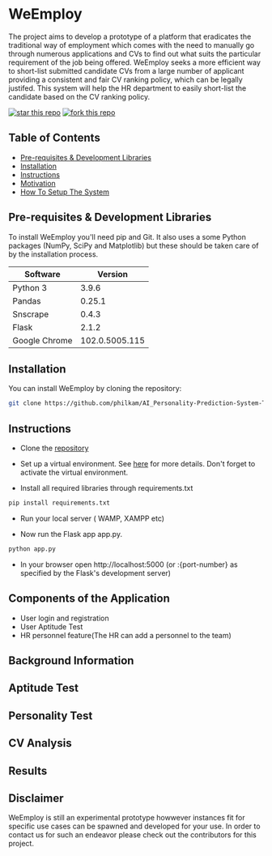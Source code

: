 # WeEmploy

The project aims to develop a prototype of a platform that eradicates the traditional way of employment which comes with the need to manually go through numerous applications and CVs to find out what suits the particular requirement of the job being offered. WeEmploy seeks a more efficient way to short-list submitted candidate CVs from a large number of applicant providing a consistent and fair CV ranking policy, which can be legally justifed. This system will help the HR department to easily short-list the candidate based on the CV ranking policy.

[![star this repo](https://githubbadges.com/star.svg?user=philkam&repo=AI_Personality-Prediction-System-Through-CV-Analysis&style=default&color=fff&background=4c3)](https://github.com/philkam/AI_Personality-Prediction-System-Through-CV-Analysis)
[![fork this repo](https://githubbadges.com/fork.svg?user=philkam&repo=AI_Personality-Prediction-System-Through-CV-Analysis&style=default&color=fff&background=4c3)](https://github.com/philkam/AI_Personality-Prediction-System-Through-CV-Analysis/fork)

## Table of Contents
* [Pre-requisites & Development Libraries](#pre--requisites-&-development-libraries)
* [Installation](#installation)
* [Instructions](#instructions)
* [Motivation](#motivation)
* [How To Setup The System](#how-to-set-up-the-system)


## Pre-requisites & Development Libraries


To install WeEmploy you'll need pip and Git. It also uses a some Python packages (NumPy, SciPy and Matplotlib) but these should be taken care of by the installation process.

| Software | Version |
| ------ | ------ |
| Python 3 | 3.9.6 |
| Pandas | 0.25.1 |
| Snscrape | 0.4.3 |
| Flask | 2.1.2 |
| Google Chrome | 102.0.5005.115 |



## Installation

You can install WeEmploy by cloning the repository:

```sh
git clone https://github.com/philkam/AI_Personality-Prediction-System-Through-CV-Analysis.git
```

## Instructions

* Clone the [repository](#installation)

* Set up a virtual environment. See [here](https://packaging.python.org/en/latest/guides/installing-using-pip-and-virtual-environments) for more details. Don't forget to activate the virtual environment.

* Install all required libraries through requirements.txt

```sh
pip install requirements.txt
```

* Run your local server ( WAMP, XAMPP etc)

* Now run the Flask app app.py.

```sh
python app.py
```

* In your browser open http://localhost:5000 (or :{port-number} as specified by the Flask's development server)

## Components of the Application
* User login and registration
* User Aptitude Test
* HR personnel feature(The HR can add a personnel to the team)


## Background Information


## Aptitude Test


## Personality Test


## CV Analysis


## Results


## Disclaimer

WeEmploy is still an experimental prototype howwever instances fit for specific use cases can be spawned and developed for your use. In order to contact us for such an endeavor please check out the contributors for this project.

